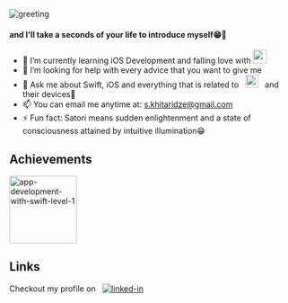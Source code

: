 ![greeting](https://user-images.githubusercontent.com/72808071/179375288-c5206849-4432-4ab4-bc9c-75486e1335f6.png)
#### and l'Il take a seconds of your life to introduce myself😁🚀


- 🌱 I’m currently learning iOS Development and falling love with [<img src="https://img.shields.io/badge/swift-F54A2A?style=for-the-badge&logo=swift&logoColor=white" height="25" />](https://www.swift.org)
- 🤔 I’m looking for help with every advice that you want to give me
- 💬 Ask me about Swift, iOS and everything that is related to &nbsp; [<img src="https://img.shields.io/badge/Apple-%23000000.svg?style=for-the-badge&logo=apple&logoColor=white" height="23" />](https://www.apple.com) &nbsp; and their devices🍏
- 📫 You can email me anytime at: s.khitaridze@gmail.com
- ⚡ Fun fact: Satori means sudden enlightenment and a state of consciousness attained by intuitive illumination😁


## Achievements

[<img alt="app-development-with-swift-level-1" width="120px" src="https://user-images.githubusercontent.com/72808071/179372362-3c8f92d9-425c-443b-a8e9-1ff709e8f900.png" />](https://www.credly.com/badges/dc9d83ac-88f3-41ba-bad6-39a983af2234/public_url)


## Links
Checkout my profile on &nbsp; [![linked-in](https://img.shields.io/badge/Linked_In-0077B5?style=for-the-badge&logo=LinkedIn&logoColor=white)](https://www.linkedin.com/in/saba-khitaridze-6311161b9/)
